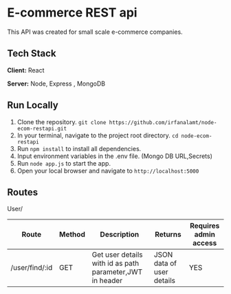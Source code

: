 # E-commerce REST api

This API was created for small scale e-commerce companies.

## Tech Stack

**Client:** React

**Server:** Node, Express , MongoDB

## Run Locally

1. Clone the repository.
   `git clone https://github.com/irfanalamt/node-ecom-restapi.git`
2. In your terminal, navigate to the project root directory.
   `cd node-ecom-restapi `
3. Run `npm install` to install all dependencies.
4. Input environment variables in the .env file. (Mongo DB URL,Secrets)
5. Run `node app.js` to start the app.
6. Open your local browser and navigate to `http://localhost:5000`

## Routes

User/

| Route          | Method | Description                                              | Returns                   | Requires admin access |
| -------------- | ------ | -------------------------------------------------------- | ------------------------- | --------------------- |
| /user/find/:id | GET    | Get user details with id as path parameter,JWT in header | JSON data of user details | YES                   |
